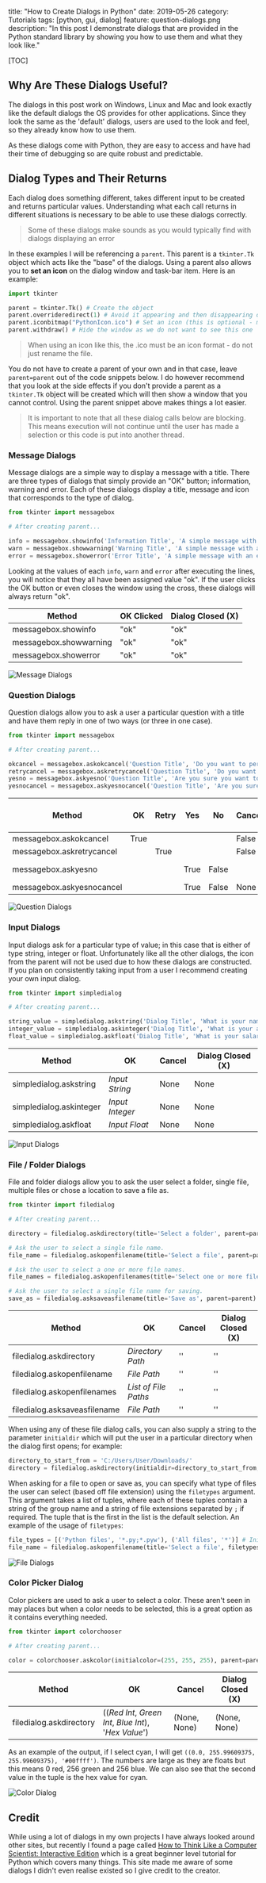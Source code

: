 title: "How to Create Dialogs in Python"
date: 2019-05-26
category: Tutorials
tags: [python, gui, dialog]
feature: question-dialogs.png
description: "In this post I demonstrate dialogs that are provided in the Python standard library by showing you how to use them and what they look like."

[TOC]

## Why Are These Dialogs Useful?
The dialogs in this post work on Windows, Linux and Mac and look exactly like the default dialogs the OS provides for other applications. Since they look the same as the 'default' dialogs, users are used to the look and feel, so they already know how to use them.

As these dialogs come with Python, they are easy to access and have had their time of debugging so are quite robust and predictable.

## Dialog Types and Their Returns
Each dialog does something different, takes different input to be created and returns particular values. Understanding what each call returns in different situations is necessary to be able to use these dialogs correctly.

> Some of these dialogs make sounds as you would typically find with dialogs displaying an error

In these examples I will be referencing a `parent`. This parent is a `tkinter.Tk` object which acts like the "base" of the dialogs. Using a parent also allows you to **set an icon** on the dialog window and task-bar item. Here is an example:

```python
import tkinter

parent = tkinter.Tk() # Create the object
parent.overrideredirect(1) # Avoid it appearing and then disappearing quickly
parent.iconbitmap("PythonIcon.ico") # Set an icon (this is optional - must be in a .ico format)
parent.withdraw() # Hide the window as we do not want to see this one
```

> When using an icon like this, the .ico must be an icon format - do not just rename the file.

You do not have to create a parent of your own and in that case, leave `parent=parent` out of the code snippets below. I do however recommend that you look at the side effects if you don't provide a parent as a `tkinter.Tk` object will be created which will then show a window that you cannot control. Using the parent snippet above makes things a lot easier.

> It is important to note that all these dialog calls below are blocking. This means execution will not continue until the user has made a selection or this code is put into another thread.

### Message Dialogs
Message dialogs are a simple way to display a message with a title. There are three types of dialogs that simply provide an "OK" button; information, warning and error. Each of these dialogs display a title, message and icon that corresponds to the type of dialog.

```python
from tkinter import messagebox

# After creating parent...

info = messagebox.showinfo('Information Title', 'A simple message with an information icon', parent=parent)
warn = messagebox.showwarning('Warning Title', 'A simple message with a warning icon', parent=parent)
error = messagebox.showerror('Error Title', 'A simple message with an error icon', parent=parent)
```

Looking at the values of each `info`, `warn` and `error` after executing the lines, you will notice that they all have been assigned value "ok". If the user clicks the OK button or even closes the window using the cross, these dialogs will always return "ok".

| Method                 | OK Clicked | Dialog Closed (X) |
|------------------------|------------|-------------------|
| messagebox.showinfo    | "ok"       | "ok"              |
| messagebox.showwarning | "ok"       | "ok"              |
| messagebox.showerror   | "ok"       | "ok"              |

![Message Dialogs](/posts/how-to-create-dialogs-in-python/message-dialogs.png)

### Question Dialogs
Question dialogs allow you to ask a user a particular question with a title and have them reply in one of two ways (or three in one case).

```python
from tkinter import messagebox

# After creating parent...

okcancel = messagebox.askokcancel('Question Title', 'Do you want to perform this action?', parent=parent) # OK / Cancel
retrycancel = messagebox.askretrycancel('Question Title', 'Do you want to retry?', parent=parent) # Retry / Cancel
yesno = messagebox.askyesno('Question Title', 'Are you sure you want to undo?', parent=parent) # Yes / No
yesnocancel = messagebox.askyesnocancel('Question Title', 'Are you sure you want to undo?', parent=parent) # Yes / No / Cancel
```

| Method                    | OK   | Retry | Yes  | No    | Cancel | Dialog Closed (X) |
|---------------------------|------|-------|------|-------|--------|-------------------|
| messagebox.askokcancel    | True |       |      |       | False  | False             |
| messagebox.askretrycancel |      | True  |      |       | False  | False             |
| messagebox.askyesno       |      |       | True | False |        | *Not Possible*    |
| messagebox.askyesnocancel |      |       | True | False | None   | None              |

![Question Dialogs](/posts/how-to-create-dialogs-in-python/question-dialogs.png)

### Input Dialogs
Input dialogs ask for a particular type of value; in this case that is either of type string, integer or float. Unfortunately like all the other dialogs, the icon from the parent will not be used due to how these dialogs are constructed. If you plan on consistently taking input from a user I recommend creating your own input dialog.

```python
from tkinter import simpledialog

# After creating parent...

string_value = simpledialog.askstring('Dialog Title', 'What is your name?', parent=parent)
integer_value = simpledialog.askinteger('Dialog Title', 'What is your age?', minvalue=0, maxvalue=100, parent=parent)
float_value = simpledialog.askfloat('Dialog Title', 'What is your salary?', minvalue=0.0, maxvalue=100000.0, parent=parent)
```

| Method                  | OK              | Cancel | Dialog Closed (X) |
|-------------------------|-----------------|--------|-------------------|
| simpledialog.askstring  | *Input String*  | None   | None              |
| simpledialog.askinteger | *Input Integer* | None   | None              |
| simpledialog.askfloat   | *Input Float*   | None   | None              |

![Input Dialogs](/posts/how-to-create-dialogs-in-python/input-dialogs.png)

### File / Folder Dialogs
File and folder dialogs allow you to ask the user select a folder, single file, multiple files or chose a location to save a file as.

```python
from tkinter import filedialog

# After creating parent...

directory = filedialog.askdirectory(title='Select a folder', parent=parent)

# Ask the user to select a single file name.
file_name = filedialog.askopenfilename(title='Select a file', parent=parent)

# Ask the user to select a one or more file names.
file_names = filedialog.askopenfilenames(title='Select one or more files', parent=parent)

# Ask the user to select a single file name for saving.
save_as = filedialog.asksaveasfilename(title='Save as', parent=parent)
```

| Method                       | OK                   | Cancel | Dialog Closed (X) |
|------------------------------|----------------------|--------|-------------------|
| filedialog.askdirectory      | *Directory Path*     | ''     | ''                |
| filedialog.askopenfilename   | *File Path*          | ''     | ''                |
| filedialog.askopenfilenames  | *List of File Paths* | ''     | ''                |
| filedialog.asksaveasfilename | *File Path*          | ''     | ''                |

When using any of these file dialog calls, you can also supply a string to the parameter `initialdir` which will put the user in a particular directory when the dialog first opens; for example:

```python
directory_to_start_from = 'C:/Users/User/Downloads/'
directory = filedialog.askdirectory(initialdir=directory_to_start_from, title='Please select a folder:', parent=parent)
```

When asking for a file to open or save as, you can specify what type of files the user can select (based off file extension) using the `filetypes` argument. This argument takes a list of tuples, where each of these tuples contain a string of the group name and a string of file extensions separated by `;` if required. The tuple that is the first in the list is the default selection. An example of the usage of `filetypes`:

```python
file_types = [('Python files', '*.py;*.pyw'), ('All files', '*')] # Initially can select any .py or .pyw files but can change the selection to anything (*)
file_name = filedialog.askopenfilename(title='Select a file', filetypes=file_types, parent=parent)
``` 

![File Dialogs](/posts/how-to-create-dialogs-in-python/file-dialogs.png)

### Color Picker Dialog
Color pickers are used to ask a user to select a color. These aren't seen in may places but when a color needs to be selected, this is a great option as it contains everything needed.

```python
from tkinter import colorchooser

# After creating parent...

color = colorchooser.askcolor(initialcolor=(255, 255, 255), parent=parent) # Returns a tuple
```

| Method                  | OK                                                    | Cancel       | Dialog Closed (X) |
|-------------------------|-------------------------------------------------------|--------------|-------------------|
| filedialog.askdirectory | ((*Red Int*, *Green Int*, *Blue Int*), '*Hex Value*') | (None, None) | (None, None)      |

As an example of the output, if I select cyan, I will get `((0.0, 255.99609375, 255.99609375), '#00ffff')`. The numbers are large as they are floats but this means 0 red, 256 green and 256 blue. We can also see that the second value in the tuple is the hex value for cyan.

![Color Dialog](/posts/how-to-create-dialogs-in-python/color-dialog.png)

## Credit 
While using a lot of dialogs in my own projects I have always looked around other sites, but recently I found a page called [How to Think Like a Computer Scientist: Interactive Edition](https://interactivepython.org/runestone/static/CS152f17/GUIandEventDrivenProgramming/02_standard_dialog_boxes.html) which is a great beginner level tutorial for Python which covers many things. This site made me aware of some dialogs I didn't even realise existed so I give credit to the creator.
